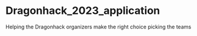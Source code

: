 # Dragonhack_2023_application
Helping the Dragonhack organizers make the right choice picking the teams
